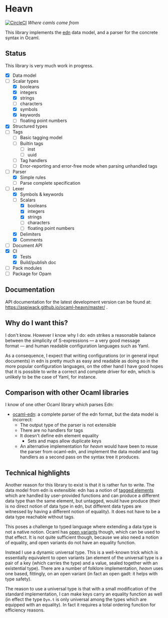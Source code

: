 Heavn
======
[![CircleCI](https://circleci.com/gh/aspiwack/ocaml-heavn.svg?style=svg)](https://circleci.com/gh/aspiwack/ocaml-heavn)
_Where camls come from_


This library implements
the [edn](https://github.com/edn-format/edn#discard) data model, and a
parser for the concrete syntax in Ocaml.

Status
------

This library is very much work in progress.

- [X] Data model
- [ ] Scalar types
    - [X] booleans
    - [X] integers
    - [X] strings
    - [ ] characters
    - [X] symbols
    - [X] keywords
    - [ ] floating point numbers
- [X] Structured types
- [ ] Tags
    - [ ] Basic tagging model
    - [ ] Builtin tags
        - [ ] inst
        - [ ] uuid
    - [ ] Tag handlers
    - [ ] Error-reporting and error-free mode when parsing unhandled
          tags
- [ ] Parser
    - [X] Simple rules
    - [ ] Parse complete specification
- [ ] Lexer
    - [X] Symbols & keywords
    - [ ] Scalars
        - [X] booleans
        - [X] integers
        - [X] strings
        - [ ] characters
        - [ ] floating point numbers
    - [X] Delimiters
    - [X] Comments
- [ ] Document API
- [X] CI
    - [X] Tests
    - [X] Build/publish doc
- [ ] Pack modules
- [ ] Package for Opam

Documentation
-------------

API documentation for the latest development version can be found at:
https://aspiwack.github.io/ocaml-heavn/master/ .

Why do I want this?
-------------------

I don't know. However I know why I do: edn strikes a reasonable
balance between the simplicity of S-expressions — a very good message
format — and human readable configuration languages such as Yaml.

As a consequence, I expect that writing configurations (or in general input
documents) in edn is pretty much as easy and readable as doing so in
the more popular configuration languages, on the other hand I have
good hopes that it is possible to write a correct and complete driver
for edn, which is unlikely to be the case of Yaml, for instance.

Comparison with other Ocaml libraries
-------------------------------------

I know of one other Ocaml library which parses Edn:

- [ocaml-edn](https://github.com/prepor/ocaml-edn/): a complete parser
  of the edn format, but the data model is incorrect:
    - The output type of the parser is not extensible
    - There are no handlers for tags
    - It doesn't define edn element equality
        - Sets and maps allow duplicate keys
    - An alternative implementation for _heavn_ would have been to
      reuse the parser from ocaml-edn, and implement the data model
      and tag handlers as a second pass on the syntax tree it
      produces.

Technical highlights
--------------------

Another reason for this library to exist is that it is rather fun to
write. The data model from edn is extensible: edn has a notion
of
[tagged elements](https://github.com/edn-format/edn#tagged-elements)
which are handled by user-provided functions and can produce a
different data type than the same element, but untagged, would have
produce (their is no direct notion of data type in edn, but different
data types are witnessed by having a different notion of equality). It
does not have to be a data type reachable without tags.

This poses a challenge to typed language where extending a data type
is not a native notion. Ocaml
has
[open variants](http://caml.inria.fr/pub/docs/manual-ocaml/extn.html#sec251) though,
which can be used to that effect. It is not quite sufficient though,
because we also need a notion of equality, and open variants do not
have an equality function.

Instead I use a dynamic universal type. This is a well-known trick
which is essentially equivalent to open variants (an element of the
universal type is a pair of a key (which carries the type) and a
value, sealed together with an existential type). There are a number
of folklore implementation, _heavn_ uses one based, fittingly, on an
open variant (in fact an open gadt: it helps with type safety).

The reason to use a universal type is that with a small modification
of the standard implementation, I can make keys carry an equality
function as well (in effect the type `Dyn.t` is only universal among
the types which are equipped with an equality). In fact it requires a
total ordering function for efficiency reasons.
